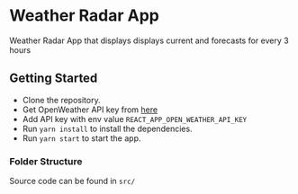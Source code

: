 # Weather Radar App

Weather Radar App that displays displays current and forecasts for every 3 hours

## Getting Started

- Clone the repository.
- Get OpenWeather API key from [here](https://openweathermap.org/api)
- Add API key with env value `REACT_APP_OPEN_WEATHER_API_KEY`
- Run `yarn install` to install the dependencies.
- Run `yarn start` to start the app.

### Folder Structure

Source code can be found in `src/`
